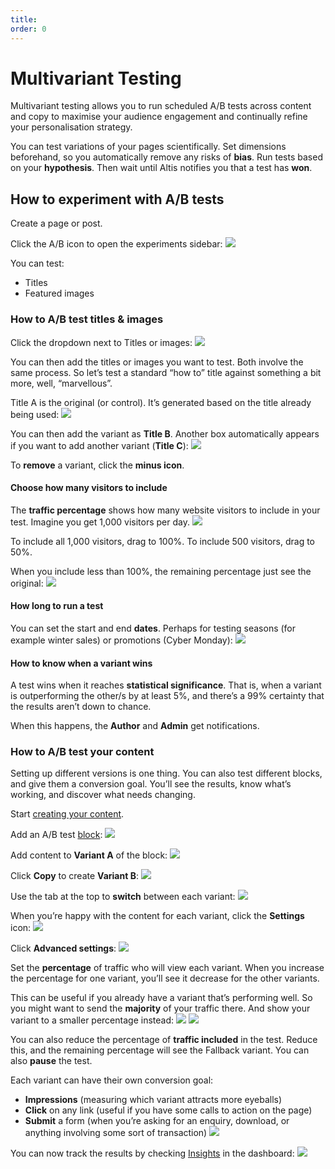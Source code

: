 ```yaml
---
title:
order: 0
---
```


# Multivariant Testing

Multivariant testing allows you to run scheduled A/B tests across content and copy to maximise your audience engagement and continually refine your personalisation strategy.

You can test variations of your pages scientifically. Set dimensions beforehand, so you automatically remove any risks of **bias**. Run tests based on your **hypothesis**. Then wait until Altis notifies you that a test has **won**. 

## How to experiment with A/B tests

Create a page or post.

Click the A/B icon to open the experiments sidebar:
![](../assets/multivariant-testing-image12.png)

You can test:

- Titles
- Featured images

### How to A/B test titles & images

Click the dropdown next to Titles or images:
![](../assets/multivariant-testing-image14.png)

You can then add the titles or images you want to test. Both involve the same process. So let’s test a standard “how to” title against something a bit more, well, “marvellous”. 

Title A is the original (or control). It’s generated based on the title already being used:
![](../assets/multivariant-testing-image10.png)

You can then add the variant as **Title B**. Another box automatically appears if you want to add another variant (**Title C**):
![](../assets/multivariant-testing-image7.png)

To **remove** a variant, click the **minus icon**.

#### Choose how many visitors to include

The **traffic percentage** shows how many website visitors to include in your test. Imagine you get 1,000 visitors per day.
![](../assets/multivariant-testing-image2.png)

To include all 1,000 visitors, drag to 100%. To include 500 visitors, drag to 50%. 

When you include less than 100%, the remaining percentage just see the original:
![](../assets/multivariant-testing-image10.png)

#### How long to run a test

You can set the start and end **dates**. Perhaps for testing seasons (for example winter sales) or promotions (Cyber Monday):
![](../assets/multivariant-testing-image4.png)

#### How to know when a variant wins

A test wins when it reaches **statistical significance**. That is, when a variant is outperforming the other/s by at least 5%, and there’s a 99% certainty that the results aren’t down to chance.

When this happens, the **Author** and **Admin** get notifications. 

### How to A/B test your content

Setting up different versions is one thing. You can also test different blocks, and give them a conversion goal. You’ll see the results, know what’s working, and discover what needs changing. 

Start [creating your content](../content-and-content-blocks/content-creation.md).

Add an A/B test [block](../content-and-content-blocks/creating-content-with-blocks.md):
![](../assets/multivariant-testing-image16.png)

Add content to **Variant A** of the block:
![](../assets/multivariant-testing-image3.png)

Click **Copy** to create **Variant B**:
![](../assets/multivariant-testing-image1.png)

Use the tab at the top to **switch** between each variant:
![](../assets/multivariant-testing-image5.png)

When you’re happy with the content for each variant, click the **Settings** icon:
![](../assets/multivariant-testing-image9.png)

Click **Advanced settings**:
![](../assets/multivariant-testing-image13.png)

Set the **percentage** of traffic who will view each variant. When you increase the percentage for one variant, you’ll see it decrease for the other variants. 

This can be useful if you already have a variant that’s performing well. So you might want to send the **majority** of your traffic there. And show your variant to a smaller percentage instead:
![](../assets/multivariant-testing-image15.png)
![](../assets/multivariant-testing-image6.png)

You can also reduce the percentage of **traffic included** in the test. Reduce this, and the remaining percentage will see the Fallback variant. You can also **pause** the test. 

Each variant can have their own conversion goal:

- **Impressions** (measuring which variant attracts more eyeballs)
- **Click** on any link (useful if you have some calls to action on the page)
- **Submit** a form (when you’re asking for an enquiry, download, or anything involving some sort of transaction)
![](../assets/multivariant-testing-image8.png)

You can now track the results by checking [Insights](../insights/insights.md) in the dashboard:
![](../assets/multivariant-testing-image11.png)
